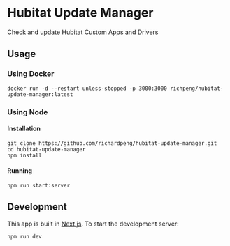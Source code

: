 # Hubitat Update Manager
Check and update Hubitat Custom Apps and Drivers

## Usage

### Using Docker

```
docker run -d --restart unless-stopped -p 3000:3000 richpeng/hubitat-update-manager:latest
```

### Using Node

#### Installation
```
git clone https://github.com/richardpeng/hubitat-update-manager.git
cd hubitat-update-manager
npm install
```

#### Running
```
npm run start:server
```

## Development

This app is built in [Next.js](https://nextjs.org/). To start the development server:

```
npm run dev
```
